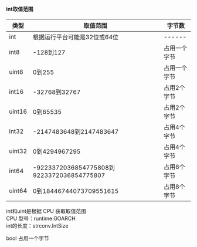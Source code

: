 #### int取值范围  
|类型    | 取值范围      |  字节数 |
| ------ | ------        | ------ |
| int    | 根据运行平台可能是32位或64位  | ------ |
| int8   | -128到127     | 占用一个字节 |
| uint8  | 0到255        | 占用一个字节 |
| int16  | -32768到32767 | 占用2个字节 |
| uint16 | 0到65535      | 占用2个字节 |
| int32  | -2147483648到2147483647  |占用4个字节 |
| uint32 | 0到4294967295 |占用4个字节 |
| int64  | -9223372036854775808到9223372036854775807 |占用8个字节 |
| uint64 | 0到18446744073709551615 |占用8个字节 |
 
int和uint是根据 CPU 获取取值范围   
CPU 型号：runtime.GOARCH  
int的长度：strconv.IntSize  

bool 占用一个字节  
